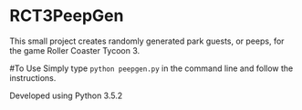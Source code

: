 # RCT3PeepGen
This small project creates randomly generated park guests, or peeps, for the game Roller Coaster Tycoon 3.

#To Use
Simply type `python peepgen.py` in the command line and follow the instructions.

Developed using Python 3.5.2
